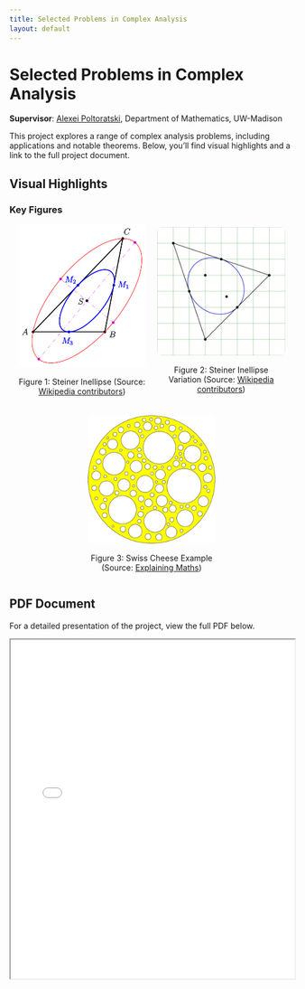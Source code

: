 ```yaml
---
title: Selected Problems in Complex Analysis
layout: default
---
```


# Selected Problems in Complex Analysis

**Supervisor**: [Alexei Poltoratski](https://people.math.wisc.edu/~poltoratski/), Department of Mathematics, UW-Madison

This project explores a range of complex analysis problems, including applications and notable theorems. Below, you’ll find visual highlights and a link to the full project document.

## Visual Highlights

### Key Figures

<div style="display: flex; flex-wrap: wrap; gap: 20px; justify-content: center; align-items: center;">

   <div style="width: 45%; text-align: center;">
       <img src="figures/440px-Steiner-inellipse-1.svg.png" alt="Steiner Inellipse" style="width: 100%; height: auto; border-radius: 8px;">
       <p>Figure 1: Steiner Inellipse (Source: <a href="https://en.wikipedia.org/w/index.php?title=Steiner_inellipse&oldid=1126942784">Wikipedia contributors</a>)</p>
   </div>

   <div style="width: 45%; text-align: center;">
       <img src="figures/Steiner_Inellipse.svg.png" alt="Another Steiner Inellipse" style="width: 100%; height: auto; border-radius: 8px;">
       <p>Figure 2: Steiner Inellipse Variation (Source: <a href="https://en.wikipedia.org/w/index.php?title=Steiner_inellipse&oldid=1126942784">Wikipedia contributors</a>)</p>
   </div>

   <div style="width: 45%; text-align: center; margin: 0 auto;">
       <img src="figures/Swiss%20cheese.jpeg" alt="Swiss Cheese" style="width: 100%; height: auto; border-radius: 8px;">
       <p>Figure 3: Swiss Cheese Example (Source: <a href="https://explainingmaths.wordpress.com/2022/03/08/alice-roth-and-swiss-cheeses/">Explaining Maths</a>)</p>
   </div>

</div>

## PDF Document

For a detailed presentation of the project, view the full PDF below.

<iframe src="Selected_problems_in_Complex_Analysis.pdf" width="100%" height="600px">
    This browser does not support PDFs. Please download the PDF to view it:
    <a href="Selected_problems_in_Complex_Analysis.pdf">Download PDF</a>.
</iframe>


<script type="text/javascript" async
    src="https://cdn.jsdelivr.net/npm/mathjax@3/es5/tex-mml-chtml.js">
</script>
